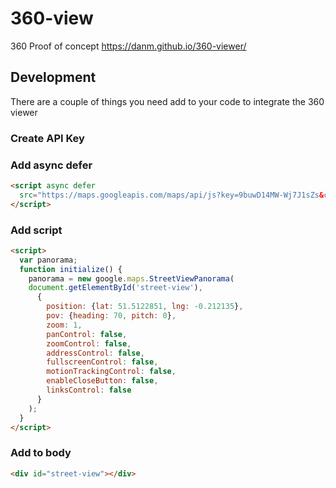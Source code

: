 # 360-view
360 Proof of concept
https://danm.github.io/360-viewer/

## Development

There are a couple of things you need add to your code to integrate the 360 viewer

### Create API Key


### Add async defer
```html
<script async defer
  src="https://maps.googleapis.com/maps/api/js?key=9buwD14MW-Wj7J1sZs&callback=initialize">
</script>
```
### Add script
```html
<script>
  var panorama;
  function initialize() {
    panorama = new google.maps.StreetViewPanorama(
    document.getElementById('street-view'),
      {
        position: {lat: 51.5122851, lng: -0.212135},
        pov: {heading: 70, pitch: 0},
        zoom: 1,
        panControl: false,
        zoomControl: false,
        addressControl: false,
        fullscreenControl: false,
        motionTrackingControl: false,
        enableCloseButton: false,
        linksControl: false
      }
    );
  }
</script>
```

### Add to body
```html
<div id="street-view"></div>
```
